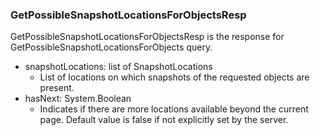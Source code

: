 ### GetPossibleSnapshotLocationsForObjectsResp
GetPossibleSnapshotLocationsForObjectsResp is the response for
GetPossibleSnapshotLocationsForObjects query.

- snapshotLocations: list of SnapshotLocations
  - List of locations on which snapshots of the requested objects are present.
- hasNext: System.Boolean
  - Indicates if there are more locations available beyond the current page.
Default value is false if not explicitly set by the server.
